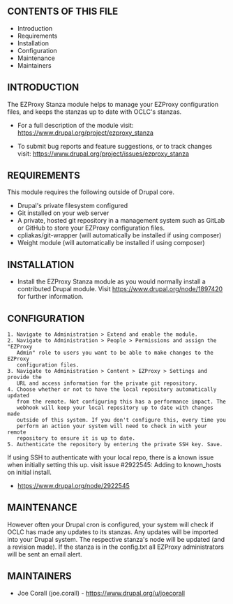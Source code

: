 CONTENTS OF THIS FILE
---------------------

 * Introduction
 * Requirements
 * Installation
 * Configuration
 * Maintenance
 * Maintainers


INTRODUCTION
------------

The EZProxy Stanza module helps to manage your EZProxy configuration files, and
keeps the stanzas up to date with OCLC's stanzas.

 * For a full description of the module visit:
   https://www.drupal.org/project/ezproxy_stanza

 * To submit bug reports and feature suggestions, or to track changes visit:
   https://www.drupal.org/project/issues/ezproxy_stanza


REQUIREMENTS
------------

This module requires the following outside of Drupal core.
 * Drupal's private filesystem configured
 * Git installed on your web server
 * A private, hosted git repository in a management system such as GitLab or
   GitHub to store your EZProxy configuration files.
 * cpliakas/git-wrapper (will automatically be installed if using composer)
 * Weight module (will automatically be installed if using composer)


INSTALLATION
------------

 * Install the EZProxy Stanza module as you would normally install a contributed
   Drupal module. Visit https://www.drupal.org/node/1897420 for further
   information.


CONFIGURATION
-------------

    1. Navigate to Administration > Extend and enable the module.
    2. Navigate to Administration > People > Permissions and assign the "EZProxy
       Admin" role to users you want to be able to make changes to the EZProxy
       configuration files.
    3. Navigate to Administration > Content > EZProxy > Settings and provide the
       URL and access information for the private git repository.
    4. Choose whether or not to have the local repository automatically updated
       from the remote. Not configuring this has a performance impact. The
       webhook will keep your local repository up to date with changes made
       outside of this system. If you don't configure this, every time you
       perform an action your system will need to check in with your remote
       repository to ensure it is up to date.
    5. Authenticate the repository by entering the private SSH key. Save.



If using SSH to authenticate with your local repo, there is a known issue when
initially setting this up. visit issue #2922545: Adding to known_hosts on
initial install.

 * https://www.drupal.org/node/2922545


MAINTENANCE
-----------

However often your Drupal cron is configured, your system will check if OCLC has
made any updates to its stanzas. Any updates will be imported into your Drupal
system. The respective stanza's node will be updated (and a revision made). If
the stanza is in the config.txt all EZProxy administrators will be sent an
email alert.


MAINTAINERS
-----------

 * Joe Corall (joe.corall) - https://www.drupal.org/u/joecorall
